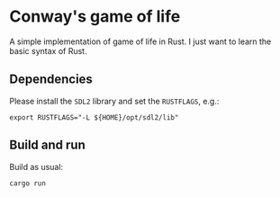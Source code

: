 # Conway's game of life

A simple implementation of game of life in Rust. I just want to learn the basic syntax of Rust. 


## Dependencies

Please install the `SDL2` library and set the `RUSTFLAGS`, e.g.:

```code
export RUSTFLAGS="-L ${HOME}/opt/sdl2/lib"
```

## Build and run

Build as usual:

```code
cargo run
```

